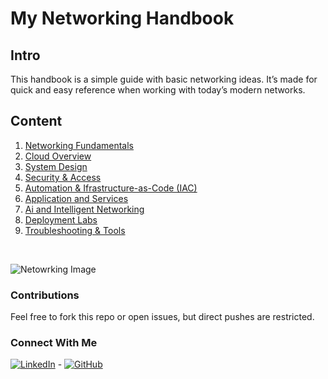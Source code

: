 
# My Networking Handbook 

## Intro
This handbook is a simple guide with basic networking ideas. It’s made for quick and easy reference when working with today’s modern networks.

## Content

1. [Networking Fundamentals](./1-networking-fundamentals/networking-fundamentals.md)
2. [Cloud Overview](./2-cloud-overview/cloud-overview.md)
3. [System Design](./3-system-design/system-design.md)
4. [Security & Access](./4-security-and-access/security-and-access.md)
5. [Automation & Ifrastructure-as-Code (IAC)](./5-automation-and-iac/automation-and-iac.md)
6. [Application and Services](./6-applications-and-services/applications-and-services.md)
7. [Ai and Intelligent Networking](./7-ai-and-intelligent-networking/ai-and-intelligent-networking.md)
8. [Deployment Labs](./8-deployment-labs/deployment-labs.md)
9. [Troubleshooting & Tools](./9-troubleshooting-and-tools/troubleshooting-and-tools.md)

</br>

![Netowrking Image](https://images.unsplash.com/photo-1655635643486-a17bc48771ff?ixlib=rb-4.1.0&ixid=M3wxMjA3fDB8MHxwaG90by1wYWdlfHx8fGVufDB8fHx8fA%3D%3D&auto=format&fit=crop&q=80&w=1332)

### Contributions
Feel free to fork this repo or open issues, but direct pushes are restricted.

### Connect With Me 
[![LinkedIn](https://img.shields.io/badge/LinkedIn-Connect-blue "LinkedIn")](https://www.linkedin.com/in/zacharythomasallen/) - [![GitHub](https://img.shields.io/badge/GitHub-Profile-black "GitHub")](https://github.com/zacha0dev)
